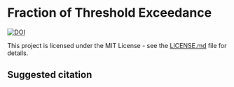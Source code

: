 # Fraction of Threshold Exceedance

[![DOI](https://zenodo.org/badge/226600439.svg)](https://zenodo.org/badge/latestdoi/226600439)

This project is licensed under the MIT License - see the [LICENSE.md](LICENSE.md) file for details.

## Suggested citation

